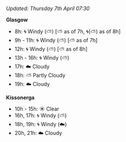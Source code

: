 *Updated: Thursday 7th April 07:30*

**Glasgow**

* 8h: :cyclone: Windy (:partly_sunny:) [:partly_sunny: as of 7h, :cyclone:(:partly_sunny:) as of 8h]
* 9h - 11h: :cyclone: Windy (:partly_sunny:) [:partly_sunny: as of 7h]
* 12h: :cyclone: Windy (:partly_sunny:) [:partly_sunny: as of 8h]
* 13h - 16h: :cyclone: Windy (:partly_sunny:)
* 17h: :cloud: Cloudy
* 18h: :partly_sunny: Partly Cloudy
* 19h: :cloud: Cloudy

**Kissonerga**

* 10h - 15h: :sunny: Clear
* 16h, 17h: :cyclone: Windy (:partly_sunny:)
* 18h, 19h: :cyclone: Windy (:cloud:)
* 20h, 21h: :cloud: Cloudy
